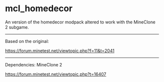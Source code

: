 # mcl_homedecor

An version of the homedecor modpack altered to work with the MineClone 2 subgame.

---

Based on the original:

https://forum.minetest.net/viewtopic.php?f=11&t=2041

---

Dependencies: MineClone 2

https://forum.minetest.net/viewtopic.php?t=16407 
